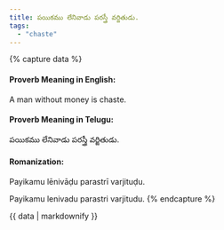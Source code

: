 ```yaml
---
title: పయికము లేనివాడు పరస్త్రీ వర్జితుడు.
tags:
  - "chaste"
---
```


{% capture data %}
#### Proverb Meaning in English:
A man without money is chaste.

#### Proverb Meaning in Telugu:
పయికము లేనివాడు పరస్త్రీ వర్జితుడు.

#### Romanization:
Payikamu lēnivāḍu parastrī varjituḍu.

Payikamu lenivadu parastri varjitudu.
{% endcapture %}

{{ data | markdownify }}

